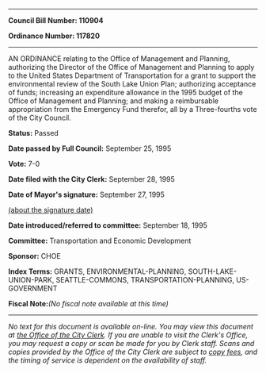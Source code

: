 

********

**Council Bill Number: 110904**
   
**Ordinance Number: 117820**
********

 AN ORDINANCE relating to the Office of Management and Planning, authorizing the Director of the Office of Management and Planning to apply to the United States Department of Transportation for a grant to support the environmental review of the South Lake Union Plan; authorizing acceptance of funds; increasing an expenditure allowance in the 1995 budget of the Office of Management and Planning; and making a reimbursable appropriation from the Emergency Fund therefor, all by a Three-fourths vote of the City Council.

**Status:** Passed
   
**Date passed by Full Council:** September 25, 1995
   
**Vote:** 7-0
   
**Date filed with the City Clerk:** September 28, 1995
   
**Date of Mayor's signature:** September 27, 1995
   
[(about the signature date)](/~public/approvaldate.htm)
   
   
   
**Date introduced/referred to committee:** September 18, 1995
   
**Committee:** Transportation and Economic Development
   
**Sponsor:** CHOE
   
   
**Index Terms:** GRANTS, ENVIRONMENTAL-PLANNING, SOUTH-LAKE-UNION-PARK, SEATTLE-COMMONS, TRANSPORTATION-PLANNING, US-GOVERNMENT

**Fiscal Note:**_(No fiscal note available at this time)_
********

_No text for this document is available on-line. You may view this document at [the Office of the City Clerk](http://www.seattle.gov/leg/clerk/contactUs.htm). If you are unable to visit the Clerk's Office, you may request a copy or scan be made for you by Clerk staff. Scans and copies provided by the Office of the City Clerk are subject to [copy fees](http://clerk.seattle.gov/~public/clerkfees.htm), and the timing of service is dependent on the availability of staff._

